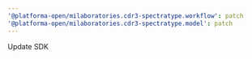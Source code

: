 ```yaml
---
'@platforma-open/milaboratories.cdr3-spectratype.workflow': patch
'@platforma-open/milaboratories.cdr3-spectratype.model': patch
---
```


Update SDK
